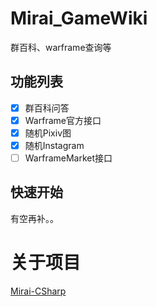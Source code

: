 # Mirai_GameWiki
  群百科、warframe查询等
  ## 功能列表
  + [x] 群百科问答
  + [x] Warframe官方接口
  + [x] 随机Pixiv图
  + [x] 随机Instagram
  + [ ] WarframeMarket接口
  ## 快速开始
  有空再补。。
# 关于项目
[Mirai-CSharp](https://github.com/Executor-Cheng/Mirai-CSharp)
